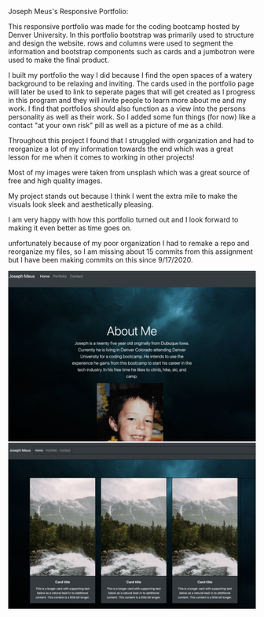 Joseph Meus's Responsive Portfolio:

This responsive portfolio was made for the coding bootcamp hosted by Denver University. In this portfolio bootstrap was primarily used to structure and design the website. rows and columns were used to segment the information and bootstrap components such as cards and a jumbotron were used to make the final product. 

I built my portfolio the way I did because I find the open spaces of a watery background to be relaxing and inviting. The cards used in the portfolio page will later be used to link to seperate pages that will get created as I progress in this program and they will invite people to learn more about me and my work. I find that portfolios should also function as a view into the persons personality as well as their work. So I added some fun things (for now) like a contact "at your own risk" pill as well as a picture of me as a child. 

Throughout this project I found that I struggled with organization and had to reorganize a lot of my information towards the end which was a great lesson for me when it comes to working in other projects! 

Most of my images were taken from unsplash which was a great source of free and high quality images. 

My project stands out because I think I went the extra mile to make the visuals look sleek and aesthetically pleasing. 

I am very happy with how this portfolio turned out and I look forward to making it even better as time goes on. 

unfortunately because of my poor organization I had to remake a repo and reorganize my files, so I am missing about 15 commits from this assignment but I have been making commits on this since 9/17/2020.

<img src = "./assets/images/readmepic1.jpg">

<img src ="./assets/images/readmepic2.png">